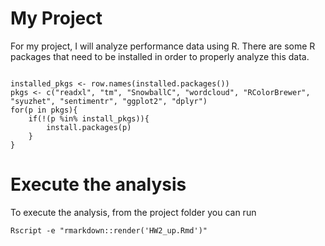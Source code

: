 # My Project
For my project, I will analyze performance data using R. 
There are some R packages that need to be installed in order to properly analyze this data.

```{r}

installed_pkgs <- row.names(installed.packages())
pkgs <- c("readxl", "tm", "SnowballC", "wordcloud", "RColorBrewer", "syuzhet", "sentimentr", "ggplot2", "dplyr")
for(p in pkgs){
	if(!(p %in% install_pkgs)){
		install.packages(p)
	}
}
```



# Execute the analysis
To execute the analysis, from the project folder you can run

```{r}
Rscript -e "rmarkdown::render('HW2_up.Rmd')"
```

